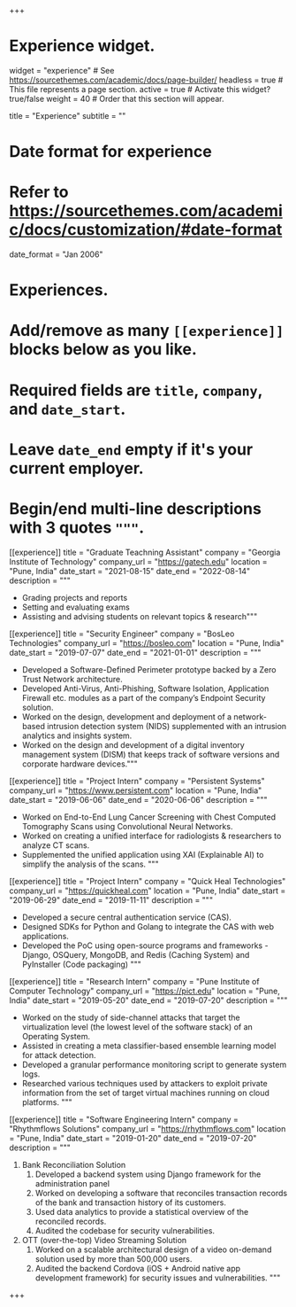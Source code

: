 +++
# Experience widget.
widget = "experience"  # See https://sourcethemes.com/academic/docs/page-builder/
headless = true  # This file represents a page section.
active = true  # Activate this widget? true/false
weight = 40  # Order that this section will appear.

title = "Experience"
subtitle = ""

# Date format for experience
#   Refer to https://sourcethemes.com/academic/docs/customization/#date-format
date_format = "Jan 2006"

# Experiences.
#   Add/remove as many `[[experience]]` blocks below as you like.
#   Required fields are `title`, `company`, and `date_start`.
#   Leave `date_end` empty if it's your current employer.
#   Begin/end multi-line descriptions with 3 quotes `"""`.
[[experience]]
  title = "Graduate Teachning Assistant"
  company = "Georgia Institute of Technology"
  company_url = "https://gatech.edu"
  location = "Pune, India"
  date_start = "2021-08-15"
  date_end = "2022-08-14"
  description = """
   - Grading projects and reports
   - Setting and evaluating exams
   - Assisting and advising students on relevant topics & research"""

[[experience]]
  title = "Security Engineer"
  company = "BosLeo Technologies"
  company_url = "https://bosleo.com"
  location = "Pune, India"
  date_start = "2019-07-07"
  date_end = "2021-01-01"
  description = """
   -  Developed a Software-Defined Perimeter prototype backed by a Zero Trust Network architecture. 
   - Developed Anti-Virus, Anti-Phishing, Software Isolation, Application Firewall etc. modules as a part of the company’s Endpoint Security solution.
   - Worked on the design, development and deployment of a network-based intrusion detection system (NIDS) supplemented with an intrusion analytics and insights system.
   - Worked on the design and development of a digital inventory management system (DISM) that keeps track of software versions and corporate hardware devices."""


[[experience]]
  title = "Project Intern"
  company = "Persistent Systems"
  company_url = "https://www.persistent.com"
  location = "Pune, India"
  date_start = "2019-06-06"
  date_end = "2020-06-06"
  description = """
  -  Worked on End-to-End Lung Cancer Screening with Chest Computed Tomography Scans using Convolutional Neural Networks.
  - Worked on creating a unified interface for radiologists & researchers to analyze CT scans.
  - Supplemented the unified application using XAI (Explainable AI) to simplify the analysis of the scans.
  """
  
[[experience]]
  title = "Project Intern"
  company = "Quick Heal Technologies"
  company_url = "https://quickheal.com"
  location = "Pune, India"
  date_start = "2019-06-29"
  date_end = "2019-11-11"
  description = """
  - Developed a secure central authentication service (CAS).
  - Designed SDKs for Python and Golang to integrate the CAS with web applications.
  - Developed the PoC using open-source programs and frameworks - Django, OSQuery, MongoDB, and Redis (Caching System) and PyInstaller (Code packaging)
  """


[[experience]]
  title = "Research Intern"
  company = "Pune Institute of Computer Technology"
  company_url = "https://pict.edu"
  location = "Pune, India"
  date_start = "2019-05-20"
  date_end = "2019-07-20"
  description = """
  - Worked on the study of side-channel attacks that target the virtualization level (the lowest level of the software stack) of an Operating System.
  - Assisted in creating a meta classifier-based ensemble learning model for attack detection.
  - Developed a granular performance monitoring script to generate system logs.
  - Researched various techniques used by attackers to exploit private information from the set of target virtual machines running on cloud platforms.
  """


[[experience]]
  title = "Software Engineering Intern"
  company = "Rhythmflows Solutions"
  company_url = "https://rhythmflows.com"
  location = "Pune, India"
  date_start = "2019-01-20"
  date_end = "2019-07-20"
  description = """
  1. Bank Reconciliation Solution
      1. Developed a backend system using Django framework for the administration panel
      2. Worked on developing a software that reconciles transaction records of the bank and transaction history of its customers.
      3. Used data analytics to provide a statistical overview of the reconciled records.
      4. Audited the codebase for security vulnerabilities.
  2. OTT (over-the-top) Video Streaming Solution
      1. Worked on a scalable architectural design of a video on-demand solution used by more than 500,000 users.
      2. Audited the backend Cordova (iOS + Android native app development framework) for security issues and vulnerabilities.
  """


+++

